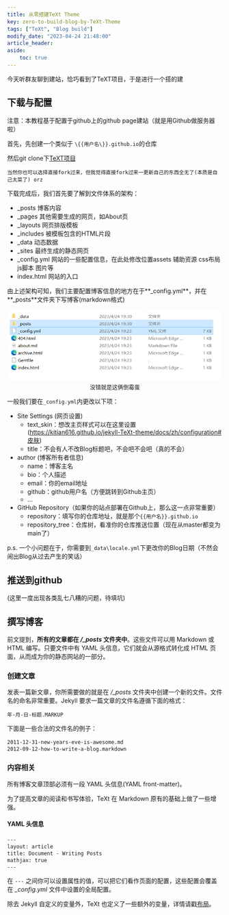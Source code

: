 ```yaml
---
title: 从零搭建TeXt Theme
key: zero-to-build-blog-by-TeXt-Theme
tags: ["TeXt", "Blog build"]
modify_date: "2023-04-24 21:48:00"
article_header:
aside:
    toc: true
---
```


今天听群友聊到建站，恰巧看到了TeXT项目，于是进行一个搭的建

## 下载与配置

注意：本教程基于配置于github上的github page建站（就是用Github做服务器啦）

首先，先创建一个类似于 `\{{用户名\}}.github.io`的仓库

然后git clone下[TeXT项目](https://github.com/kitian616/jekyll-TeXt-theme)

`当然你也可以选择直接fork过来，但我觉得直接fork过来一更新自己的东西全无了(本质是自己太菜了) orz`

下载完成后，我们首先要了解到文件体系的架构：

- _posts 博客内容
- _pages 其他需要生成的网页，如About页
- _layouts 网页排版模板
- _includes 被模板包含的HTML片段
- _data 动态数据
- _sites 最终生成的静态网页
- _config.yml 网站的一些配置信息，在此处修改位置assets 辅助资源 css布局 js脚本 图片等
- index.html 网站的入口

由上述架构可知，我们主要配置博客信息的地方在于**_config.yml**，并在**_posts**文件夹下写博客(markdown格式)

<img src="img/cs/image-20230424204450251.png" alt="image-20230424204450251" />

<center><font size ='2'>没错就是这俩倒霉蛋</font></center>

一般我们要在`_config.yml`内更改以下项：

- Site Settings (网页设置)
  - text_skin：想改主页样式可以在这里设置(https://kitian616.github.io/jekyll-TeXt-theme/docs/zh/configuration#皮肤)
  - title：不会有人不改Blog标题吧，不会吧不会吧（真的不会）
- author (博客所有者信息)
  - name：博客主名
  - bio：个人描述
  - email：你的email地址
  - github：github用户名（方便跳转到Github主页）
  - ...
- GitHub Repository（如果你的站点部署在Github上，那么这一点非常重要）
  - repository：填写你的仓库地址，就是那个`{{用户名}}.github.io`
  - repository_tree：仓库树，看准你的仓库推送位置（现在从master都变为main了）

p.s. 一个小问题在于，你需要到`_data\locale.yml`下更改你的Blog日期（不然会闹出Blog从过去产生的笑话） 



## 推送到github



(这里一度出现各类乱七八糟的问题，待填坑)





## 撰写博客

 

前文提到，**所有的文章都在 */_posts* 文件夹中**。这些文件可以用 Markdown 或 HTML 编写。只要文件中有 YAML 头信息，它们就会从源格式转化成 HTML 页面，从而成为你的静态网站的一部分。

### 创建文章

发表一篇新文章，你所需要做的就是在 */_posts* 文件夹中创建一个新的文件。文件名的命名非常重要。Jekyll 要求一篇文章的文件名遵循下面的格式：

```
年-月-日-标题.MARKUP
```

下面是一些合法的文件名的例子：

```
2011-12-31-new-years-eve-is-awesome.md
2012-09-12-how-to-write-a-blog.markdown
```

### 内容相关

所有博客文章顶部必须有一段 YAML 头信息(YAML front-matter)。

为了提高文章的阅读和书写体验，TeXt 在 Markdown 原有的基础上做了一些增强。

#### YAML 头信息

```
---
layout: article
title: Document - Writing Posts
mathjax: true
---
```

在 `---` 之间你可以设置属性的值，可以把它们看作页面的配置，这些配置会覆盖在 *_config.yml* 文件中设置的全局配置。

除去 Jekyll 自定义的变量外，TeXt 也定义了一些额外的变量，详情请戳[布局](https://tianqi.name/jekyll-TeXt-theme/docs/zh/layouts)。

